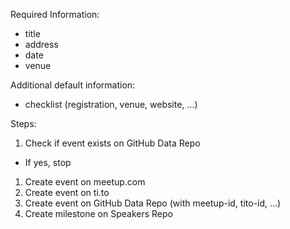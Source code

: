Required Information:

- title
- address
- date
- venue

Additional default information:

- checklist (registration, venue, website, ...)

Steps:

1. Check if event exists on GitHub Data Repo
  - If yes, stop
1. Create event on meetup.com
1. Create event on ti.to
1. Create event on GitHub Data Repo (with meetup-id, tito-id, ...)
1. Create milestone on Speakers Repo
